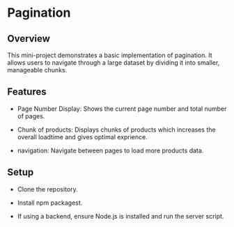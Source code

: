 # Pagination

## Overview

This mini-project demonstrates a basic implementation of pagination. It allows users to navigate through a large dataset by dividing it into smaller, manageable chunks.

## Features

- Page Number Display: Shows the current page number and total number of pages.

- Chunk of products: Displays chunks of products which increases the overall loadtime and gives optimal exprience.

- navigation: Navigate between pages to load more products data.

## Setup

- Clone the repository.

- Install npm packagest.

- If using a backend, ensure Node.js is installed and run the server script.
